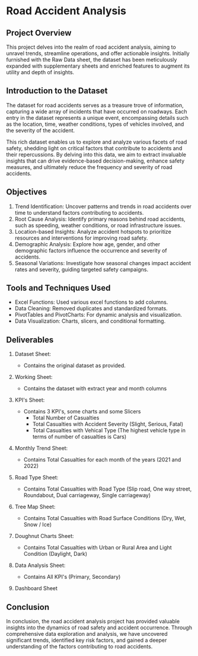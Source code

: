 # Road Accident Analysis



## Project Overview
This project delves into the realm of road accident analysis, aiming to unravel trends, streamline operations, and offer actionable insights. Initially furnished with the Raw Data sheet, the dataset has been meticulously expanded with supplementary sheets and enriched features to augment its utility and depth of insights.

## Introduction to the Dataset
The dataset for road accidents serves as a treasure trove of information, capturing a wide array of incidents that have occurred on roadways. Each entry in the dataset represents a unique event, encompassing details such as the location, time, weather conditions, types of vehicles involved, and the severity of the accident.

This rich dataset enables us to explore and analyze various facets of road safety, shedding light on critical factors that contribute to accidents and their repercussions. By delving into this data, we aim to extract invaluable insights that can drive evidence-based decision-making, enhance safety measures, and ultimately reduce the frequency and severity of road accidents.

## Objectives
1. Trend Identification: Uncover patterns and trends in road accidents over time to understand factors contributing to accidents.
2. Root Cause Analysis: Identify primary reasons behind road accidents, such as speeding, weather conditions, or road infrastructure issues.
3. Location-based Insights: Analyze accident hotspots to prioritize resources and interventions for improving road safety.
4. Demographic Analysis: Explore how age, gender, and other demographic factors influence the occurrence and severity of accidents.
5. Seasonal Variations: Investigate how seasonal changes impact accident rates and severity, guiding targeted safety campaigns.

## Tools and Techniques Used
* Excel Functions: Used various excel functions to add columns.
* Data Cleaning: Removed duplicates and standardized formats.
* PivotTables and PivotCharts: For dynamic analysis and visualization.
* Data Visualization: Charts, slicers, and conditional formatting.

## Deliverables
1. Dataset Sheet:
   
   * Contains the original dataset as provided.
     
2. Working Sheet:
   
   * Contains the dataset with extract year and month columns

3. KPI's Sheet:

   * Contains 3 KPI's, some charts and some Slicers
     - Total Number of Casualties
     - Total Casualties with Accident Severity (Slight, Serious, Fatal)
     - Total Casualties with Vehical Type (The highest vehicle type in terms of number of casualties is Cars)

4. Monthly Trend Sheet:

   * Contains Total Casualties for each month of the years (2021 and 2022)

5. Road Type Sheet:

   * Contains Total Casualties with Road Type (Slip road, One way street, Roundabout, Dual carriageway, Single carriageway)

6. Tree Map Sheet:

   * Contains Total Casualties with Road Surface Conditions (Dry, Wet, Snow / Ice)

7. Doughnut Charts Sheet:

   * Contains Total Casualties with Urban or Rural Area and Light Condition (Daylight, Dark)
  
8. Data Analysis Sheet:

   * Contains All KPI's (Primary, Secondary)
     
9. Dashboard Sheet

## Conclusion 
In conclusion, the road accident analysis project has provided valuable insights into the dynamics of road safety and accident occurrence. Through comprehensive data exploration and analysis, we have uncovered significant trends, identified key risk factors, and gained a deeper understanding of the factors contributing to road accidents.

